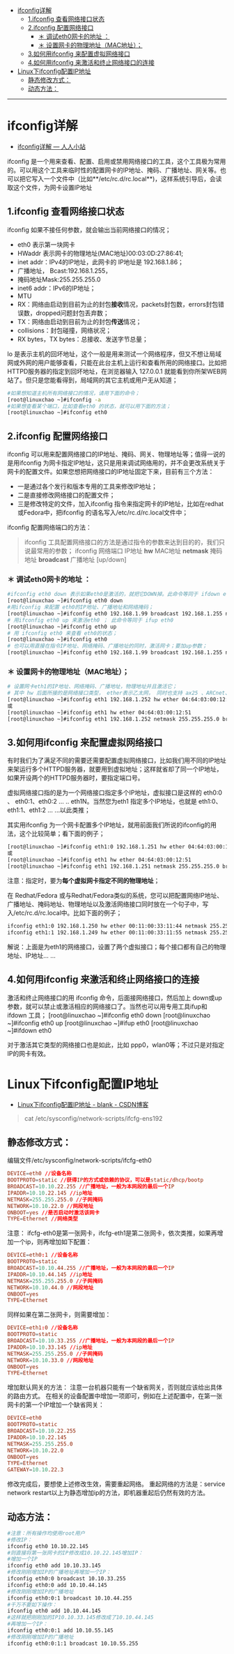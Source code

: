 
<!-- @import "[TOC]" {cmd="toc" depthFrom=1 depthTo=6 orderedList=false} -->
<!-- code_chunk_output -->

* [ifconfig详解](#ifconfig详解)
	* [1.ifconfig 查看网络接口状态](#1ifconfig-查看网络接口状态)
	* [2.ifconfig 配置网络接口](#2ifconfig-配置网络接口)
		* [＊ 调试eth0网卡的地址 ：](#调试eth0网卡的地址)
		* [＊ 设置网卡的物理地址（MAC地址）；](#设置网卡的物理地址mac地址)
	* [3.如何用ifconfig 来配置虚拟网络接口](#3如何用ifconfig-来配置虚拟网络接口)
	* [4.如何用ifconfig 来激活和终止网络接口的连接](#4如何用ifconfig-来激活和终止网络接口的连接)
* [Linux下ifconfig配置IP地址](#linux下ifconfig配置ip地址)
	* [静态修改方式：](#静态修改方式)
	* [动态方法：](#动态方法)

<!-- /code_chunk_output -->

---

# ifconfig详解

* [ifconfig详解 — 人人小站 ](http://zhan.renren.com/cxymst?gid=3602888498030770811&checked=true)

ifconfig 是一个用来查看、配置、启用或禁用网络接口的工具，这个工具极为常用的。可以用这个工具来临时性的配置网卡的IP地址、掩码、广播地址、网关等。也可以把它写入一个文件中（比如**/etc/rc.d/rc.local**)，这样系统引导后，会读取这个文件，为网卡设置IP地址 

## 1.ifconfig 查看网络接口状态  

ifconfig 如果不接任何参数，就会输出当前网络接口的情况； 

* eth0 表示第一块网卡
* HWaddr 表示网卡的物理地址(MAC地址)00:03:0D:27:86:41; 
* inet addr：IPv4的IP地址，此网卡的 IP地址是 192.168.1.86；
* 广播地址， Bcast:192.168.1.255，
* 掩码地址Mask:255.255.255.0 
* inet6 addr：IPv6的IP地址；
* MTU
* RX：网络由启动到目前为止的封包**接收**情况，packets封包数，errors封包错误数，dropped问题封包丢弃数；
* TX：网络由启动到目前为止的封包**传送**情况；
* collisions：封包碰撞，网络状况；
* RX bytes，TX bytes：总接收、发送字节总量；

lo 是表示主机的回坏地址，这个一般是用来测试一个网络程序，但又不想让局域网或外网的用户能够查看，只能在此台主机上运行和查看所用的网络接口。比如把 HTTPD服务器的指定到回坏地址，在浏览器输入 127.0.0.1 就能看到你所架WEB网站了。但只是您能看得到，局域网的其它主机或用户无从知道； 

```sh
#如果想知道主机所有网络接口的情况，请用下面的命令； 
[root@linuxchao ~]#ifconfig -a 
#如果想查看某个端口，比如查看eth0 的状态，就可以用下面的方法； 
[root@linuxchao ~]#ifconfig eth0 
```

## 2.ifconfig 配置网络接口  

ifconfig 可以用来配置网络接口的IP地址、掩码、网关、物理地址等；值得一说的是用ifconfig 为网卡指定IP地址，这只是用来调试网络用的，并不会更改系统关于网卡的配置文件。如果您想把网络接口的IP地址固定下来，目前有三个方法：

* 一是通过各个发行和版本专用的工具来修改IP地址；
* 二是直接修改网络接口的配置文件；
* 三是修改特定的文件，加入ifconfig 指令来指定网卡的IP地址，比如在redhat或Fedora中，把ifconfig 的语名写入/etc/rc.d/rc.local文件中； 

ifconfig 配置网络端口的方法： 

> ifconfig 工具配置网络接口的方法是通过指令的参数来达到目的的，我们只说最常用的参数； 
ifconfig 网络端口 IP地址 **hw** MAC地址 **netmask** 掩码地址 **broadcast** 广播地址 [up/down]

### ＊ 调试eth0网卡的地址 ：  
```sh
#ifconfig eth0 down 表示如果eth0是激活的，就把它DOWN掉。此命令等同于 ifdown eth0；
[root@linuxchao ~]#ifconfig eth0 down 
#用ifconfig 来配置 eth0的IP地址、广播地址和网络掩码；
[root@linuxchao ~]#ifconfig eth0 192.168.1.99 broadcast 192.168.1.255 netmask 255.255.255.0 
# 用ifconfig eth0 up 来激活eth0 ； 此命令等同于 ifup eth0 
[root@linuxchao ~]#ifconfig eth0 up 
# 用 ifconfig eth0 来查看 eth0的状态；
[root@linuxchao ~]#ifconfig eth0 
# 也可以用直接在指令IP地址、网络掩码、广播地址的同时，激活网卡；要加up参数；
[root@linuxchao ~]#ifconfig eth0 192.168.1.99 broadcast 192.168.1.255 netmask 255.255.255.0 up 
```

### ＊ 设置网卡的物理地址（MAC地址）； 

```sh
# 设置网卡eth1的IP地址、网络掩码、广播地址，物理地址并且激活它； 
# 其中 hw 后面所接的是网络接口类型， ether表示乙太网， 同时也支持 ax25 、ARCnet、netrom等，详情请查看 man ifconfig ； 
[root@linuxchao ~]#ifconfig eth1 192.168.1.252 hw ether 04:64:03:00:12:51 netmask 255.255.255.0 broadcast 192.168.1.255 up 
或 
[root@linuxchao ~]#ifconfig eth1 hw ether 04:64:03:00:12:51 
[root@linuxchao ~]#ifconfig eth1 192.168.1.252 netmask 255.255.255.0 broadcast 192.168.1.255 up 
```

## 3.如何用ifconfig 来配置虚拟网络接口  

有时我们为了满足不同的需要还需要配置虚拟网络接口，比如我们用不同的IP地址来架运行多个HTTPD服务器，就要用到虚拟地址；这样就省却了同一个IP地址，如果开设两个的HTTPD服务器时，要指定端口号。 

虚拟网络接口指的是为一个网络接口指定多个IP地址，虚拟接口是这样的 eth0:0 、 eth0:1、eth0:2 ... .. eth1N。当然您为eth1 指定多个IP地址，也就是 eth1:0、eth1:1、eth1:2 ... ...以此类推； 

其实用ifconfig 为一个网卡配置多个IP地址，就用前面我们所说的ifconfig的用法，这个比较简单；看下面的例子； 
```sh
[root@linuxchao ~]#ifconfig eth1:0 192.168.1.251 hw ether 04:64:03:00:12:51 netmask 255.255.255.0 broadcast 192.168.1.255 up 
或 
[root@linuxchao ~]#ifconfig eth1 hw ether 04:64:03:00:12:51 
[root@linuxchao ~]#ifconfig eth1 192.168.1.251 netmask 255.255.255.0 broadcast 192.168.1.255 up 
```

注意：指定时，要为**每个虚拟网卡指定不同的物理地址**； 

在 Redhat/Fedora 或与Redhat/Fedora类似的系统，您可以把配置网络IP地址、广播地址、掩码地址、物理地址以及激活网络接口同时放在一个句子中，写入/etc/rc.d/rc.local中。比如下面的例子； 
```sh
ifconfig eth1:0 192.168.1.250 hw ether 00:11:00:33:11:44 netmask 255.255.255.0 broadcast 192.168.1.255 up
ifconfig eth1:1 192.168.1.249 hw ether 00:11:00:33:11:55 netmask 255.255.255.0 broadcast 192.168.1.255 up
```
解说：上面是为eth1的网络接口，设置了两个虚拟接口；每个接口都有自己的物理地址、IP地址... ... 


## 4.如何用ifconfig 来激活和终止网络接口的连接  

激活和终止网络接口的用 ifconfig 命令，后面接网络接口，然后加上 down或up参数，就可以禁止或激活相应的网络接口了。当然也可以用专用工具ifup和ifdown 工具； 
[root@linuxchao ~]#ifconfig eth0 down 
[root@linuxchao ~]#ifconfig eth0 up 
[root@linuxchao ~]#ifup eth0 
[root@linuxchao ~]#ifdown eth0 

对于激活其它类型的网络接口也是如此，比如 ppp0，wlan0等；不过只是对指定IP的网卡有效。


# Linux下ifconfig配置IP地址

* [Linux下ifconfig配置IP地址 - blank - CSDN博客 ](http://blog.csdn.net/hbyshlr/article/details/7164150)

> cat /etc/sysconfig/network-scripts/ifcfg-ens192

## 静态修改方式： 
编辑文件/etc/sysconfig/network-scripts/ifcfg-eth0
```conf
DEVICE=eth0 //设备名称
BOOTPROTO=static //获得IP的方式或依赖的协议，可以是static/dhcp/bootp
BROADCAST=10.10.22.255 //广播地址，一般为本网段的最后一个IP
IPADDR=10.10.22.145 //ip地址
NETMASK=255.255.255.0 //子网掩码
NETWORK=10.10.22.0 //网段地址
ONBOOT=yes //是否启动时激活该网卡
TYPE=Ethernet //网络类型
```
注意： ifcfg-eth0是第一张网卡，ifcfg-eth1是第二张网卡，依次类推，如果再增加一个ip，则再增加如下配置：
```conf
DEVICE=eth0:1 //设备名称
BOOTPROTO=static 
BROADCAST=10.10.44.255 //广播地址，一般为本网段的最后一个IP
IPADDR=10.10.44.145 //ip地址
NETMASK=255.255.255.0 //子网掩码
NETWORK=10.10.44.0 //网段地址
ONBOOT=yes 
TYPE=Ethernet 
```
同样如果在第二张网卡，则需要增加：
```conf
DEVICE=eth1:0 //设备名称
BOOTPROTO=static 
BROADCAST=10.10.33.255 //广播地址，一般为本网段的最后一个IP
IPADDR=10.10.33.145 //ip地址
NETMASK=255.255.255.0 //子网掩码
NETWORK=10.10.33.0 //网段地址
ONBOOT=yes 
TYPE=Ethernet 
```
增加默认网关的方法：
注意一台机器只能有一个缺省网关，否则就应该给出具体的路由方式。
在相关的设备配置中增加一项即可，例如在上述配置中，在第一张网卡的第一个IP增加一个缺省网关：
```conf
DEVICE=eth0
BOOTPROTO=static
BROADCAST=10.10.22.255
IPADDR=10.10.22.145
NETMASK=255.255.255.0
NETWORK=10.10.22.0
ONBOOT=yes
TYPE=Ethernet
GATEWAY=10.10.22.3
```

修改完成后，要想使上述修改生效，需要重起网络。
重起网络的方法是：service network restart以上为静态增加ip的方法，即机器重起后仍然有效的方法。


## 动态方法：

```sh
#注意：所有操作均使用root用户
#修改IP：
ifconfig eth0 10.10.22.145
#则直接将第一张网卡的IP修改成10.10.22.145增加IP：
#增加一个IP
ifconfig eth0 add 10.10.33.145 
#修改刚刚增加IP的广播地址再增加一个IP：
ifconfig eth0:0 broadcast 10.10.33.255 
ifconfig eth0:0 add 10.10.44.145
#修改刚刚增加IP的广播地址
ifconfig eth0:0:1 broadcast 10.10.44.255 
#千万不要如下操作：
ifconfig eth0 add 10.10.44.145
#这样就把刚刚加的IP10.10.33.145修改成了10.10.44.145
#再增加一个IP：
ifconfig eth0:0:1 add 10.10.55.145
#修改刚刚增加IP的广播地址
ifconfig eth0:0:1:1 broadcast 10.10.55.255 
```